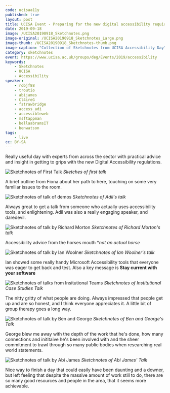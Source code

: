 ```yaml
---
code: ucisaa11y
published: true
layout: post
title: UCISA Event - Preparing for the new digital accessibility requirements
date: 2019-09-18
image: /UCISA20190918_Sketchnotes.png
image-original: /UCISA20190918_Sketchnotes_Large.png
image-thumb: /UCISA20190918_Sketchnotes-thumb.png
image-caption: "Collection of Sketchnotes from UCISA Accessibility Day"
category: sketchnotes
event: https://www.ucisa.ac.uk/groups/deg/Events/2019/accessibility
keywords:
    - Sketchnotes
    - UCISA
    - Accessibility
speaker:
    - robjf88
    - troutio
    - abijames
    - Cl4ireG
    - fstrawbridge
    - access_adi
    - accessibleweb
    - msftappman
    - bellaabramsIT
    - benwatson
tags:
    - live
cc: BY-SA
---
```


Really useful day with experts from across the sector with practical advice and insight in getting to grips with the new Digital Accessibility regulations.

![Sketchnotes of First Talk](/images/ucisa2019/UCISA20190918_Sketchnotes-01.png )
*Sketches of first talk*

A brief outline from Fiona about her path to here, touching on some very familiar issues to the room.

![Sketchnotes of talk of demos](/images/ucisa2019/UCISA20190918_Sketchnotes-02.png )
*Sketchnotes of Adil's talk*

Always great to get a talk from someone who actually uses accessibility tools, and enlightening. Adil was also a really engaging speaker, and daredevil.

![Sketchnotes of talk by Richard Morton](/images/ucisa2019/UCISA20190918_Sketchnotes-03.png )
*Sketchnotes of Richard Morton's talk*

Accessibility advice from the horses mouth *_not an actual horse_

![Sketchnotes of talk by Ian Woolner](/images/ucisa2019/UCISA20190918_Sketchnotes-04.png )
*Sketchnotes of Ian Woolner's talk*

Ian showed some really handy Microsoft Accessibility tools that everyone was eager to get back and test. Also a key message is **Stay current with your software**

![Sketchnotes of talks from Insitutional Teams](/images/ucisa2019/UCISA20190918_Sketchnotes-05.png )
*Sketchnotes of Institutional Case Studies Talk*

The nitty gritty of what people are doing. Always impressed that people get up and are so honest, and I think everyone appreciates it. A little bit of group therapy goes a long way.

![Sketchnotes of talk by Ben and George](/images/ucisa2019/UCISA20190918_Sketchnotes-06.png )
*Sketchnotes of Ben and George's Talk*

George blew me away with the depth of the work that he's done, how many connections and inititaive he's been involved with and the sheer commitment to trawl through so many public bodies when researching real world statements. 

![Sketchnotes of talk by Abi James](/images/ucisa2019/UCISA20190918_Sketchnotes-07.png )
*Sketchnotes of Abi James' Talk*

Nice way to finish a day that could easily have been daunting and a downer, but left feeling that despite the massive amount of work still to do, there are so many good resources and people in the area, that it seems more achievable.
